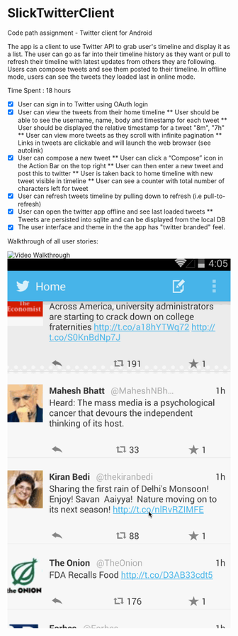 SlickTwitterClient
===============

Code path assignment - Twitter client for Android

The app is a client to use Twitter API to grab user's timeline and display it as a list.
The user can go as far into their timeline history as they want or pull to refresh their 
timeline with latest updates from others they are following.
Users can compose tweets and see them posted to their timeline.
In offline mode, users can see the tweets they loaded last in online mode.

Time Spent : 18 hours

* [x] User can sign in to Twitter using OAuth login
* [x] User can view the tweets from their home timeline
          ** User should be able to see the username, name, body and timestamp for each tweet
          ** User should be displayed the relative timestamp for a tweet "8m", "7h"
          ** User can view more tweets as they scroll with infinite pagination
          ** Links in tweets are clickable and will launch the web browser (see autolink)
* [x] User can compose a new tweet
          ** User can click a “Compose” icon in the Action Bar on the top right
          ** User can then enter a new tweet and post this to twitter
          ** User is taken back to home timeline with new tweet visible in timeline
          ** User can see a counter with total number of characters left for tweet
* [x] User can refresh tweets timeline by pulling down to refresh (i.e pull-to-refresh)
* [x] User can open the twitter app offline and see last loaded tweets
          ** Tweets are persisted into sqlite and can be displayed from the local DB 
* [x] The user interface and theme in the the app has "twitter branded" feel.

Walkthrough of all user stories:

![Video Walkthrough](anim_twitter.gif)
![Video Walkthrough](anim_twitter_1.gif)